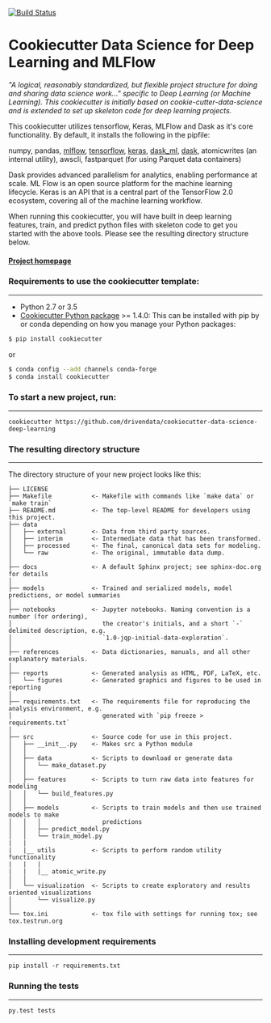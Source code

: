 [![Build Status](https://travis-ci.com/debbieliske/cookiecutter-data-science-deep-learning.svg?branch=master)](https://travis-ci.com/debbieliske/cookiecutter-data-science-deep-learning)

# Cookiecutter Data Science for Deep Learning and MLFlow

_"A logical, reasonably standardized, but flexible project structure for doing and sharing data science work..." specific to Deep
Learning (or Machine Learning). This cookiecutter is initially based on cookie-cutter-data-science and is extended to set up skeleton code for deep learning projects._

This cookiecutter utilizes tensorflow, Keras, MLFlow and Dask as it's core functionality. By default, it installs the following in the pipfile:

numpy, pandas, [mlflow](http://mlflow.org), [tensorflow](http://tensorflow.org), [keras](http://keras.io), [dask_ml](http://dask.org), [dask](http://dask.org), atomicwrites (an internal utility), awscli, fastparquet (for using Parquet data containers)

Dask provides advanced parallelism for analytics, enabling performance at scale. ML Flow is an open source platform for the machine learning lifecycle. Keras is an API that is a central part of the TensorFlow 2.0 ecosystem, covering all of the machine learning workflow.

When running this cookiecutter, you will have built in deep learning features, train, and predict python files with skeleton code to get you started with the above tools. Please see the resulting directory structure below.

#### [Project homepage](http://github.com/debbieliske/cookiecutter-data-science-deep-learning/)



### Requirements to use the cookiecutter template:
-----------
 - Python 2.7 or 3.5
 - [Cookiecutter Python package](http://cookiecutter.readthedocs.org/en/latest/installation.html) >= 1.4.0: This can be installed with pip by or conda depending on how you manage your Python packages:

``` bash
$ pip install cookiecutter
```

or

``` bash
$ conda config --add channels conda-forge
$ conda install cookiecutter
```


### To start a new project, run:
------------

    cookiecutter https://github.com/drivendata/cookiecutter-data-science-deep-learning



### The resulting directory structure
------------

The directory structure of your new project looks like this: 

```
├── LICENSE
├── Makefile           <- Makefile with commands like `make data` or `make train`
├── README.md          <- The top-level README for developers using this project.
├── data
│   ├── external       <- Data from third party sources.
│   ├── interim        <- Intermediate data that has been transformed.
│   ├── processed      <- The final, canonical data sets for modeling.
│   └── raw            <- The original, immutable data dump.
│
├── docs               <- A default Sphinx project; see sphinx-doc.org for details
│
├── models             <- Trained and serialized models, model predictions, or model summaries
│
├── notebooks          <- Jupyter notebooks. Naming convention is a number (for ordering),
│                         the creator's initials, and a short `-` delimited description, e.g.
│                         `1.0-jqp-initial-data-exploration`.
│
├── references         <- Data dictionaries, manuals, and all other explanatory materials.
│
├── reports            <- Generated analysis as HTML, PDF, LaTeX, etc.
│   └── figures        <- Generated graphics and figures to be used in reporting
│
├── requirements.txt   <- The requirements file for reproducing the analysis environment, e.g.
│                         generated with `pip freeze > requirements.txt`
│
├── src                <- Source code for use in this project.
│   ├── __init__.py    <- Makes src a Python module
│   │
│   ├── data           <- Scripts to download or generate data
│   │   └── make_dataset.py
│   │
│   ├── features       <- Scripts to turn raw data into features for modeling
│   │   └── build_features.py
│   │
│   ├── models         <- Scripts to train models and then use trained models to make
│   │   │                 predictions
│   │   ├── predict_model.py
│   │   └── train_model.py
|   |       
|   |__ utils          <- Scripts to perform random utility functionality
|   |   |
|   |   |__ atomic_write.py
│   │
│   └── visualization  <- Scripts to create exploratory and results oriented visualizations
│       └── visualize.py
│
└── tox.ini            <- tox file with settings for running tox; see tox.testrun.org
```

### Installing development requirements
------------

    pip install -r requirements.txt

### Running the tests
------------

    py.test tests
